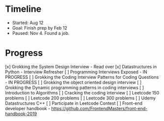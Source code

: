 # Timeline
- Started: Aug 12
- Goal: Finish prep by Feb 12
- Paused: Nov 4. Found a job.

# Progress
[x] Grokking the System Design Interview - Read over
[x] Datastructures in Python - Interview Refresher
[ ] Programming Interviews Exposed - IN PROGRESS
[ ] Grokking the Coding Interview Patterns for Coding Questions - IN PROGRESS
[ ] Grokking the object oriented design interview
[ ] Grokking the Dynamic programming patterns in coding interviews
[ ] Introduction to Algorithms
[ ] Cracking the coding interview
[ ] Leetcode 150 problems
[ ] Leetcode 200 problems
[ ] Leetcode 300 problems
[ ] Udemy Datastructures C++
[ ] Participate in Leetcode Contest
[ ] Front-end developer handbook - https://github.com/FrontendMasters/front-end-handbook-2019
